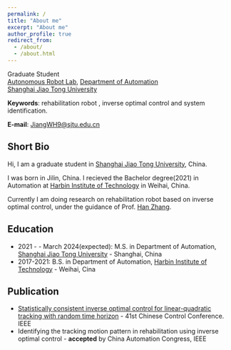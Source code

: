 ```yaml
---
permalink: /
title: "About me"
excerpt: "About me"
author_profile: true
redirect_from: 
  - /about/
  - /about.html
---
```


Graduate Student  
[Autonomous Robot Lab](https://robotics.sjtu.edu.cn/),   [Department of Automation](https://automation.sjtu.edu.cn/)  
[Shanghai Jiao Tong University](https://en.sjtu.edu.cn/)  

 **Keywords**: rehabilitation robot ,  inverse optimal control and system identification.

**E-mail**: JiangWH9@sjtu.edu.cn

Short Bio
------
Hi, I am a graduate student in [Shanghai Jiao Tong University](https://en.sjtu.edu.cn/), China.

I was born in Jilin, China. I recieved the Bachelor degree(2021) in Automation at [Harbin Institute of Technology](http://en.hit.edu.cn/) in Weihai, China.

Currently I am doing research on rehabilitation robot based on inverse optimal control, under the guidance of  Prof. [Han Zhang](https://zhanghan-tc.github.io/).

Education
------
- 2021 - - March 2024(expected): M.S. in Department of Automation, [Shanghai Jiao Tong University](https://en.sjtu.edu.cn/) - Shanghai, China
- 2017-2021: B.S. in Department of Automation, [Harbin Institute of Technology](http://en.hit.edu.cn/) - Weihai, Cina

Publication
------
- [Statistically consistent inverse optimal control for linear-quadratic tracking with random time horizon](https://ieeexplore.ieee.org/abstract/document/9902327) - 41st Chinese Control Conference. IEEE
- Identifying the tracking motion pattern in rehabilitation using inverse optimal control - **accepted** by China Automation Congress, IEEE

<!--
My designed robot platform: solidworks
![solidworks](/images/robot.png)
-->
